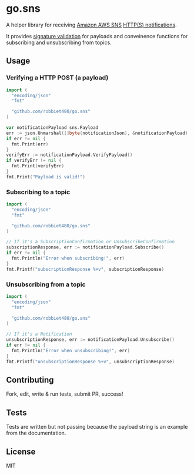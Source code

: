 # go.sns
A helper library for receiving [Amazon AWS SNS](https://aws.amazon.com/sns/) [HTTP(S) notifications](https://docs.aws.amazon.com/sns/latest/dg/SendMessageToHttp.html).

It provides [signature validation](https://docs.aws.amazon.com/sns/latest/dg/SendMessageToHttp.verify.signature.html) for payloads and conveinence functions for subscribing and unsubscribing from topics.

## Usage

### Verifying a HTTP POST (a payload)

```go
import (
  "encoding/json"
  "fmt"

  "github.com/robbiet480/go.sns"
)

var notificationPayload sns.Payload
err := json.Unmarshal([]byte(notificationJson), &notificationPayload)
if err != nil {
  fmt.Print(err)
}
verifyErr := notificationPayload.VerifyPayload()
if verifyErr != nil {
  fmt.Print(verifyErr)
}
fmt.Print("Payload is valid!")
```

### Subscribing to a topic

```go
import (
  "encoding/json"
  "fmt"

  "github.com/robbiet480/go.sns"
)

// If it's a SubscriptionConfirmation or UnsubscribeConfirmation
subscriptionResponse, err := notificationPayload.Subscribe()
if err != nil {
  fmt.Println("Error when subscribing!", err)
}
fmt.Printf("subscriptionResponse %+v", subscriptionResponse)
```

### Unsubscribing from a topic

```go
import (
  "encoding/json"
  "fmt"

  "github.com/robbiet480/go.sns"
)

// If it's a Notification
unsubscriptionResponse, err := notificationPayload.Unsubscribe()
if err != nil {
  fmt.Println("Error when unsubscribing!", err)
}
fmt.Printf("unsubscriptionResponse %+v", unsubscriptionResponse)
```

## Contributing
Fork, edit, write & run tests, submit PR, success!

## Tests
Tests are written but not passing because the payload string is an example from the documentation.

## License
MIT
